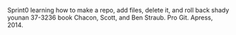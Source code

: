Sprint0
learning how to make a repo, add files, delete it, and roll back
shady younan 37-3236
book Chacon, Scott, and Ben Straub. Pro Git. Apress,
2014.